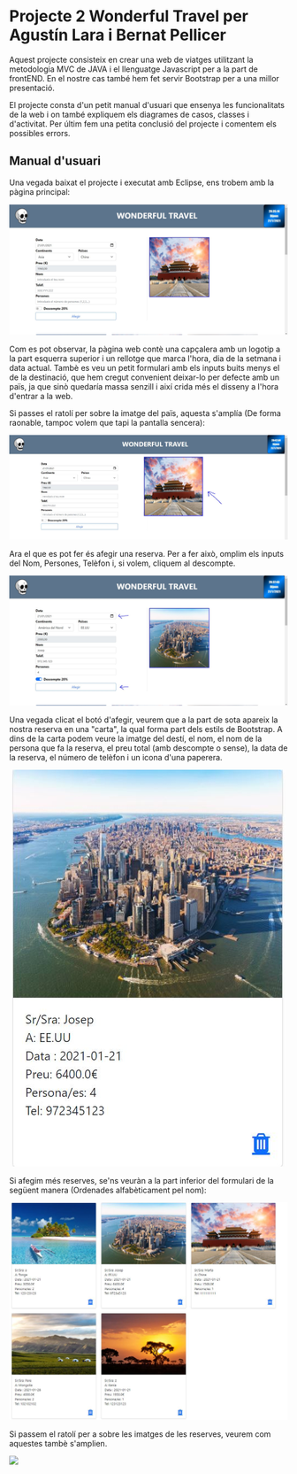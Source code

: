 # Projecte 2 Wonderful Travel per Agustín Lara i Bernat Pellicer

Aquest projecte consisteix en crear una web de viatges utilitzant la metodologia MVC de JAVA i el llenguatge Javascript per a la part de frontEND. En el nostre cas també hem fet servir Bootstrap per a una millor presentació.

El projecte consta d'un petit manual d'usuari que ensenya les funcionalitats de la web i on també expliquem els diagrames de casos, classes i d'activitat. Per últim fem una petita conclusió del projecte i comentem els possibles errors.

## Manual d'usuari

Una vegada baixat el projecte i executat amb Eclipse, ens trobem amb la pàgina principal:


<img src="WebContent/imatges/imatgesAuxiliars/paginaPrincipal.JPG">

Com es pot observar, la pàgina web contè una capçalera amb un logotip a la part esquerra superior i un rellotge que marca l'hora, dia de la setmana i data actual.
Tambè es veu un petit formulari amb els inputs buits menys el de la destinació, que hem cregut convenient deixar-lo per defecte amb un païs, ja que sinò quedaría massa senzill i així crida més el disseny a l'hora d'entrar a la web.

Si passes el ratolí per sobre la imatge del païs, aquesta s'amplía (De forma raonable, tampoc volem que tapi la pantalla sencera):


<img src="WebContent/imatges/imatgesAuxiliars/imatgeAmpliada.JPG">

Ara el que es pot fer és afegir una reserva. Per a fer això, omplim els inputs del Nom, Persones, Telèfon i, si volem, cliquem al descompte.


<img src="WebContent/imatges/imatgesAuxiliars/afegirReserva.JPG">

Una vegada clicat el botó d'afegir, veurem que a la part de sota apareix la nostra reserva en una "carta", la qual forma part dels estils de Bootstrap. A dins de la carta podem veure la imatge del destí, el nom, el nom de la persona que fa la reserva, el preu total (amb descompte o sense), la data de la reserva, el número de telèfon i un icona d'una paperera.

<p align="center">
  <img src="WebContent/imatges/imatgesAuxiliars/reservaMostrada.JPG">
</p>

Si afegim més reserves, se'ns veuràn a la part inferior del formulari de la següent manera (Ordenades alfabèticament pel nom):

<img src="WebContent/imatges/imatgesAuxiliars/reservesCreades.JPG">

Si passem el ratolí per a sobre les imatges de les reserves, veurem com aquestes tambè s'amplien.

<img src="WebContent/imatges/imatgesAuxiliars/imatgesReservesAmpliada.JPG">

